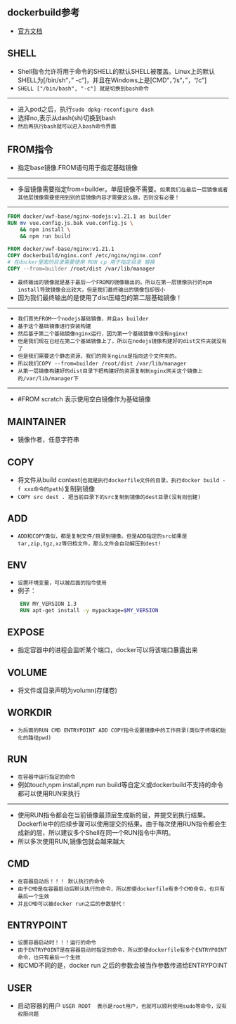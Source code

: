 ## dockerbuild参考
* [官方文档]("https://docs.docker.com/engine/reference/builder/#shell")

## SHELL
* Shell指令允许将用于命令的SHELL的默认SHELL被覆盖。Linux上的默认SHELL为[/bin/sh“，” -c“]，并且在Windows上是[CMD“，”/s“，”，“/c”]
* `SHELL ["/bin/bash", "-c"] 就是切换到bash命令`
---
* 进入pod之后，执行`sudo dpkg-reconfigure dash`
* 选择no,表示从dash(sh)切换到bash
* `然后再执行bash就可以进入bash命令界面`


## FROM指令
* 指定base镜像.FROM语句用于指定基础镜像
---
* 多层镜像需要指定from=builder。单层镜像不需要。`如果我们在最后一层镜像或者其他层镜像需要使用到别的层镜像内容才需要这么做，否则没有必要！`
---
```dockerfile
FROM docker/vwf-base/nginx-nodejs:v1.21.1 as builder
RUN mv vue.config.js.bak vue.config.js \
    && npm install \
    && npm run build 

FROM docker/vwf-base/nginx:v1.21.1
COPY dockerbuild/nginx.conf /etc/nginx/nginx.conf
# 在docker里面的目录需要使用 RUN cp 用于指定目录 替换
COPY --from=builder /root/dist /var/lib/manager
```
* `最终输出的镜像就是基于最后一个FROM的镜像输出的。所以在第一层镜像执行的npm install导致镜像会比较大，但是我们最终输出的镜像包却很小`
* 因为我们最终输出的是使用了dist压缩包的第二层基础镜像！
---
* `我们首先FROM一个nodejs基础镜像，并且as builder`
* `基于这个基础镜像进行安装构建`
* `然后基于第二个基础镜像nginx运行，因为第一个基础镜像中没有nginx!`
* `但是我们现在已经在第二个基础镜像上了，所以在nodejs镜像构建好的dist文件夹就没有了`
* `但是我们需要这个静态资源，我们的网关nginx是指向这个文件夹的。`
* `所以我们COPY --from=builder /root/dist /var/lib/manager`
* `从第一层镜像构建好的dist目录下把构建好的资源复制到nginx网关这个镜像上的/var/lib/manager下`
---
* #FROM scratch 表示使用空白镜像作为基础镜像

## MAINTAINER
* 镜像作者，任意字符串

## COPY
* 将文件从build context(`也就是执行dockerfile文件的目录，执行docker build -f xxx命令的path`)复制到镜像
* `COPY src dest . 把当前目录下的src复制到镜像的dest目录(没有则创建)`

## ADD
* `ADD和COPY类似，都是复制文件/目录到镜像。但是ADD指定的src如果是tar,zip,tgz,xz等归档文件，那么文件会自动解压到dest!`

## ENV
* `设置环境变量，可以被后面的指令使用`
* 例子：
```dockerfile
    ENV MY_VERSION 1.3 
    RUN apt-get install -y mypackage=$MY_VERSION
```

## EXPOSE
* 指定容器中的进程会监听某个端口，docker可以将该端口暴露出来

## VOLUME
* 将文件或目录声明为volumn(存储卷)

## WORKDIR
* `为后面的RUN CMD ENTRYPOINT ADD COPY指令设置镜像中的工作目录(类似于终端初始化的路径pwd)`

## RUN
* `在容器中运行指定的命令`
* 例如touch,npm install,npm run build等自定义或dockerbuild不支持的命令都可以使用RUN来执行
---
* 使用RUN指令都会在当前镜像最顶层生成新的层，并提交到执行结果。Dockerfile中的后续步骤可以使用提交的结果。由于每次使用RUN指令都会生成新的层，所以建议多个Shell在同一个RUN指令中声明。
* 所以多次使用RUN,镜像包就会越来越大

## CMD
* `在容器启动后！！！ 默认执行的命令`
* `由于CMD是在容器启动后默认执行的命令，所以即使dockerfile有多个CMD命令，也只有最后一个生效`
* `并且CMD可以被docker run之后的参数替代！`


## ENTRYPOINT
* `设置容器启动时！！！运行的命令`
* `由于ENTRYPOINT是在容器启动时指定的命令，所以即使dockerfile有多个ENTRYPOINT命令，也只有最后一个生效`
* 和CMD不同的是，docker run 之后的参数会被当作参数传递给ENTRYPOINT


## USER
* 启动容器的用户 `USER ROOT  表示是root用户，也就可以顺利使用sudo等命令，没有权限问题`

